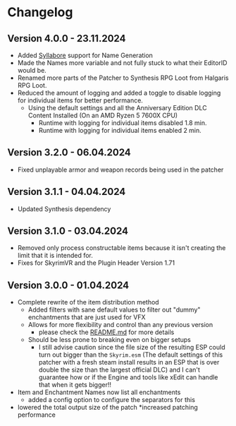 ﻿# Changelog

## Version 4.0.0 - 23.11.2024
* Added [Syllabore](https://github.com/kesac/Syllabore) support for Name Generation
* Made the Names more variable and not fully stuck to what their EditorID would be.
* Renamed more parts of the Patcher to Synthesis RPG Loot from Halgaris RPG Loot.
* Reduced the amount of logging and added a toggle to disable logging for individual items for better performance.
  * Using the default settings and all the Anniversary Edition DLC Content Installed (On an AMD Ryzen 5 7600X CPU)
    * Runtime with logging for individual items disabled 1.8 min.
    * Runtime with logging for individual items enabled 2 min.

## Version 3.2.0 - 06.04.2024
* Fixed unplayable armor and weapon records being used in the patcher

## Version 3.1.1 - 04.04.2024
* Updated Synthesis dependency

## Version 3.1.0 - 03.04.2024
* Removed only process constructable items because it isn't creating the limit that it is intended for.
* Fixes for SkyrimVR and the Plugin Header Version 1.71

## Version 3.0.0 - 01.04.2024
* Complete rewrite of the item distribution method
  * Added filters with sane default values to filter out "dummy" enchantments that are just used for VFX
  * Allows for more flexibility and control than any previous version
    * please check the [README.md](README.md) for more details
  * Should be less prone to breaking even on bigger setups
    * I still advise caution since the file size of the resulting ESP could turn out bigger than 
      the `Skyrim.esm` (The default settings of this patcher with a fresh steam install results 
      in an ESP that is over double the size than the largest official DLC) and I can't guarantee how
      or if the Engine and tools like xEdit can handle that when it gets bigger!!
* Item and Enchantment Names now list all enchantments
  * added a config option to configure the separators for this
* lowered the total output size of the patch
*increased patching performance
